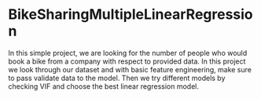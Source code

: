 # BikeSharingMultipleLinearRegression
In this simple project, we are looking for the number of people who would book a bike from a company with respect to provided data. In this project we look through our dataset and with basic feature engineering, make sure to pass validate data to the model. Then we try different models by checking VIF and choose the best linear regression model.
